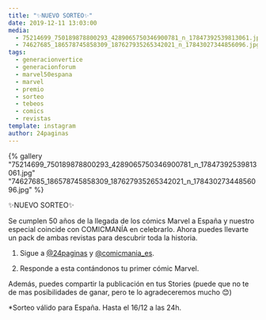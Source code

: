 ```yaml
---
title: "✨NUEVO SORTEO✨"
date: 2019-12-11 13:03:00
media: 
  - 75214699_750189878800293_4289065750346900781_n_17847392539813061.jpg
  - 74627685_186578745858309_187627935265342021_n_17843027344856096.jpg
tags: 
  - generacionvertice
  - generacionforum
  - marvel50espana
  - marvel
  - premio
  - sorteo
  - tebeos
  - comics
  - revistas
template: instagram
author: 24paginas
---
```


{% gallery "75214699_750189878800293_4289065750346900781_n_17847392539813061.jpg" "74627685_186578745858309_187627935265342021_n_17843027344856096.jpg" %}

✨NUEVO SORTEO✨

Se cumplen 50 años de la llegada de los cómics Marvel a España y nuestro especial coincide con COMICMANÍA en celebrarlo. Ahora puedes llevarte un pack de ambas revistas para descubrir toda la historia.

1. Sigue a [@24paginas](https://instagram.com/24paginas) y [@comicmania_es](https://instagram.com/comicmania_es).

2. Responde a esta contándonos tu primer cómic Marvel.

Además, puedes compartir la publicación en tus Stories (puede que no te de mas posibilidades de ganar, pero te lo agradeceremos mucho 😊)

*Sorteo válido para España. Hasta el 16/12 a las 24h.
